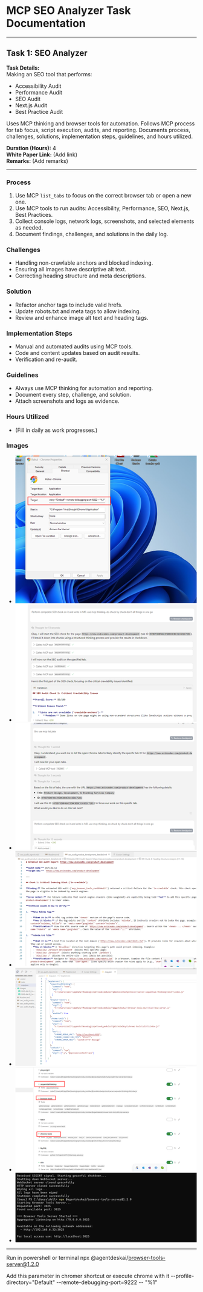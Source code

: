 # MCP SEO Analyzer Task Documentation

---

## Task 1: SEO Analyzer

**Task Details:**  
Making an SEO tool that performs:

- Accessibility Audit
- Performance Audit
- SEO Audit
- Next.js Audit
- Best Practice Audit

Uses MCP thinking and browser tools for automation. Follows MCP process for tab focus, script execution, audits, and reporting. Documents process, challenges, solutions, implementation steps, guidelines, and hours utilized.

**Duration (Hours):** 4  
**White Paper Link:** (Add link)  
**Remarks:** (Add remarks)

---

### Process

1. Use MCP `list_tabs` to focus on the correct browser tab or open a new one.
2. Use MCP tools to run audits: Accessibility, Performance, SEO, Next.js, Best Practices.
3. Collect console logs, network logs, screenshots, and selected elements as needed.
4. Document findings, challenges, and solutions in the daily log.

### Challenges

- Handling non-crawlable anchors and blocked indexing.
- Ensuring all images have descriptive alt text.
- Correcting heading structure and meta descriptions.

### Solution

- Refactor anchor tags to include valid hrefs.
- Update robots.txt and meta tags to allow indexing.
- Review and enhance image alt text and heading tags.

### Implementation Steps

- Manual and automated audits using MCP tools.
- Code and content updates based on audit results.
- Verification and re-audit.

### Guidelines

- Always use MCP thinking for automation and reporting.
- Document every step, challenge, and solution.
- Attach screenshots and logs as evidence.

### Hours Utilized

- (Fill in daily as work progresses.)

### Images

- ![SEO Audit Screenshot 1](Images/2025-04-25_14-27.png)
- ![SEO Audit Screenshot 2](Images/2025-04-25_14-24_1.png)
- ![SEO Audit Screenshot 3](Images/2025-04-25_14-24.png)
- ![SEO Audit Screenshot 4](Images/2025-04-25_14-23_2.png)
- ![SEO Audit Screenshot 5](Images/2025-04-25_14-23_1.png)
- ![SEO Audit Screenshot 6](Images/2025-04-25_14-23.png)
- ![SEO Audit Screenshot 7](Images/2025-04-25_14-21.png)

---

Run in powershell or terminal
npx @agentdeskai/browser-tools-server@1.2.0

Add this parameter in chromer shortcut or execute chrome with it
--profile-directory="Default" --remote-debugging-port=9222 -- "%1"
